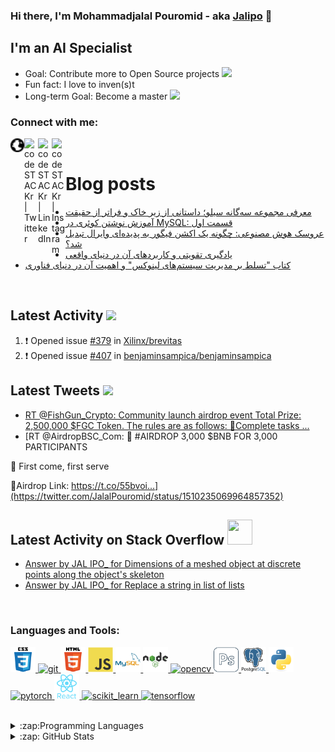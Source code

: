 ### Hi there, I'm Mohammadjalal Pouromid - aka [Jalipo][website] 👋
## I'm an AI Specialist

 
- Goal: Contribute more to Open Source projects <img src="https://media.giphy.com/media/WUlplcMpOCEmTGBtBW/giphy.gif" width="30">
- Fun fact: I love to inven(s)t
- Long-term Goal: Become a master <img src="https://media.giphy.com/media/BMyEGC1ZzwS6W2cc5n/giphy.gif"  width="30" >

### Connect with me:

[<img align="left" alt="codeSTACKr.com" width="22px" src="https://raw.githubusercontent.com/iconic/open-iconic/master/svg/globe.svg" />][website]
[<img align="left" alt="codeSTACKr | Twitter" width="22px" src="https://cdn.jsdelivr.net/npm/simple-icons@v3/icons/twitter.svg" />][twitter]
[<img align="left" alt="codeSTACKr | LinkedIn" width="22px" src="https://cdn.jsdelivr.net/npm/simple-icons@v3/icons/linkedin.svg" />][linkedin]
[<img align="left" alt="codeSTACKr | Instagram" width="22px" src="https://cdn.jsdelivr.net/npm/simple-icons@v3/icons/instagram.svg" />][instagram]

<br />

# Blog posts
<!-- BLOG-POST-LIST:START -->
- [معرفی مجموعه سه‌گانه سیلو؛ داستانی از زیر خاک و فراتر از حقیقت](https://cyberuni.ir/blog/%D9%85%D8%B9%D8%B1%D9%81%DB%8C-%D9%85%D8%AC%D9%85%D9%88%D8%B9%D9%87-%D8%B3%D9%87%DA%AF%D8%A7%D9%86%D9%87-%D8%B3%DB%8C%D9%84%D9%88-%D8%AF%D8%A7%D8%B3%D8%AA%D8%A7%D9%86%DB%8C-%D8%A7%D8%B2-%D8%B2%DB%8C%D8%B1-%D8%AE%D8%A7%DA%A9-%D9%88-%D9%81%D8%B1%D8%A7%D8%AA%D8%B1-%D8%A7%D8%B2-%D8%AD%D9%82%DB%8C%D9%82%D8%AA/)
- [آموزش نوشتن کوئری در MySQL: قسمت اول](https://cyberuni.ir/blog/%D8%A2%D9%85%D9%88%D8%B2%D8%B4-%D9%86%D9%88%D8%B4%D8%AA%D9%86-%DA%A9%D9%88%D8%A6%D8%B1%DB%8C-%D8%AF%D8%B1-mysql-%D9%82%D8%B3%D9%85%D8%AA-%D8%A7%D9%88%D9%84/)
- [عروسک هوش مصنوعی: چگونه یک اکشن فیگور به پدیده‌ای وایرال تبدیل شد؟](https://cyberuni.ir/blog/%D8%B9%D8%B1%D9%88%D8%B3%DA%A9-%D9%87%D9%88%D8%B4-%D9%85%D8%B5%D9%86%D9%88%D8%B9%DB%8C-%DA%86%DA%AF%D9%88%D9%86%D9%87-%DB%8C%DA%A9-%D8%A7%DA%A9%D8%B4%D9%86-%D9%81%DB%8C%DA%AF%D9%88%D8%B1-%D8%A8%D9%87-%D9%BE%D8%AF%DB%8C%D8%AF%D9%87%D8%A7%DB%8C-%D9%88%D8%A7%DB%8C%D8%B1%D8%A7%D9%84-%D8%AA%D8%A8%D8%AF%DB%8C%D9%84-%D8%B4%D8%AF/)
- [یادگیری تقویتی و کاربردهای آن در دنیای واقعی](https://cyberuni.ir/blog/%DB%8C%D8%A7%D8%AF%DA%AF%DB%8C%D8%B1%DB%8C-%D8%AA%D9%82%D9%88%DB%8C%D8%AA%DB%8C-%D9%88-%DA%A9%D8%A7%D8%B1%D8%A8%D8%B1%D8%AF%D9%87%D8%A7%DB%8C-%D8%A2%D9%86-%D8%AF%D8%B1-%D8%AF%D9%86%DB%8C%D8%A7%DB%8C-%D9%88%D8%A7%D9%82%D8%B9%DB%8C/)
- [کتاب &quot;تسلط بر مدیریت سیستم‌های لینوکس&quot; و اهمیت آن در دنیای فناوری](https://cyberuni.ir/blog/%DA%A9%D8%AA%D8%A7%D8%A8-%D8%AA%D8%B3%D9%84%D8%B7-%D8%A8%D8%B1-%D9%85%D8%AF%DB%8C%D8%B1%DB%8C%D8%AA-%D8%B3%DB%8C%D8%B3%D8%AA%D9%85%D9%87%D8%A7%DB%8C-%D9%84%DB%8C%D9%86%D9%88%DA%A9%D8%B3-%D9%88-%D8%A7%D9%87%D9%85%DB%8C%D8%AA-%D8%A2%D9%86-%D8%AF%D8%B1-%D8%AF%D9%86%DB%8C%D8%A7%DB%8C-%D9%81%D9%86%D8%A7%D9%88%D8%B1%DB%8C/)
<!-- BLOG-POST-LIST:END -->


<br/>

## Latest Activity <img src="https://raw.githubusercontent.com/innng/innng/master/assets/kyubey.gif" width="80"> 
<!--START_SECTION:activity-->
1. ❗️ Opened issue [#379](https://github.com/Xilinx/brevitas/issues/379) in [Xilinx/brevitas](https://github.com/Xilinx/brevitas)
2. ❗️ Opened issue [#407](https://github.com/benjaminsampica/benjaminsampica/issues/407) in [benjaminsampica/benjaminsampica](https://github.com/benjaminsampica/benjaminsampica)
<!--END_SECTION:activity-->


## Latest Tweets <img src="https://media.giphy.com/media/26BRxIdjE82KNmVJm/giphy.gif" width="30"> 

<!-- TWITTER:START -->
- [RT @FishGun_Crypto: Community launch airdrop event
Total Prize: 2,500,000 $FGC Token. The rules are as follows:
🐡Complete tasks ...](https://twitter.com/JalalPouromid/status/1510434904487743493)
- [RT @AirdropBSC_Com: 🎁 #AIRDROP 3,000 $BNB FOR 3,000 PARTICIPANTS 

🎁 First come, first serve

🔗Airdrop Link: https://t.co/55bvoi...](https://twitter.com/JalalPouromid/status/1510235069964857352)
<!-- TWITTER:END -->

## Latest Activity on Stack Overflow  <img src="https://media.giphy.com/media/ule4vhcY1xEKQ/giphy.gif" height="40" width = '40'> 

<!-- STACKOVERFLOW:START -->
- [Answer by JAL IPO_ for Dimensions of a meshed object at discrete points along the object&#39;s skeleton](https://stackoverflow.com/questions/79000040/dimensions-of-a-meshed-object-at-discrete-points-along-the-objects-skeleton/79051975#79051975)
- [Answer by JAL IPO_ for Replace a string in list of lists](https://stackoverflow.com/questions/13781828/replace-a-string-in-list-of-lists/75055822#75055822)
<!-- STACKOVERFLOW:END -->

<br/>

  <h3 align="left">Languages and Tools:</h3>
<p align="left"> <a href="https://www.w3schools.com/css/" target="_blank"> <img src="https://raw.githubusercontent.com/devicons/devicon/master/icons/css3/css3-original-wordmark.svg" alt="css3" width="40" height="40"/> </a> <a href="https://git-scm.com/" target="_blank"> <img src="https://www.vectorlogo.zone/logos/git-scm/git-scm-icon.svg" alt="git" width="40" height="40"/> </a> <a href="https://www.w3.org/html/" target="_blank"> <img src="https://raw.githubusercontent.com/devicons/devicon/master/icons/html5/html5-original-wordmark.svg" alt="html5" width="40" height="40"/> </a> <a href="https://developer.mozilla.org/en-US/docs/Web/JavaScript" target="_blank"> <img src="https://raw.githubusercontent.com/devicons/devicon/master/icons/javascript/javascript-original.svg" alt="javascript" width="40" height="40"/> </a> <a href="https://www.mysql.com/" target="_blank"> <img src="https://raw.githubusercontent.com/devicons/devicon/master/icons/mysql/mysql-original-wordmark.svg" alt="mysql" width="40" height="40"/> </a> <a href="https://nodejs.org" target="_blank"> <img src="https://raw.githubusercontent.com/devicons/devicon/master/icons/nodejs/nodejs-original-wordmark.svg" alt="nodejs" width="40" height="40"/> </a> <a href="https://opencv.org/" target="_blank"> <img src="https://www.vectorlogo.zone/logos/opencv/opencv-icon.svg" alt="opencv" width="40" height="40"/> </a> <a href="https://www.photoshop.com/en" target="_blank"> <img src="https://raw.githubusercontent.com/devicons/devicon/master/icons/photoshop/photoshop-line.svg" alt="photoshop" width="40" height="40"/> </a> <a href="https://www.postgresql.org" target="_blank"> <img src="https://raw.githubusercontent.com/devicons/devicon/master/icons/postgresql/postgresql-original-wordmark.svg" alt="postgresql" width="40" height="40"/> </a> <a href="https://www.python.org" target="_blank"> <img src="https://raw.githubusercontent.com/devicons/devicon/master/icons/python/python-original.svg" alt="python" width="40" height="40"/> </a> <a href="https://pytorch.org/" target="_blank"> <img src="https://www.vectorlogo.zone/logos/pytorch/pytorch-icon.svg" alt="pytorch" width="40" height="40"/> </a> <a href="https://reactjs.org/" target="_blank"> <img src="https://raw.githubusercontent.com/devicons/devicon/master/icons/react/react-original-wordmark.svg" alt="react" width="40" height="40"/> </a> <a href="https://scikit-learn.org/" target="_blank"> <img src="https://upload.wikimedia.org/wikipedia/commons/0/05/Scikit_learn_logo_small.svg" alt="scikit_learn" width="40" height="40"/> </a> <a href="https://www.tensorflow.org" target="_blank"> <img src="https://www.vectorlogo.zone/logos/tensorflow/tensorflow-icon.svg" alt="tensorflow" width="40" height="40"/> </a> </p>

<br/>



<details>
  <summary>:zap:Programming Languages</summary>

  [![Top Langs](https://github-readme-stats.vercel.app/api/top-langs/?username=iamjalipo)](https://github.com/anuraghazra/github-readme-stats)

</details>

<details>
  <summary>:zap: GitHub Stats</summary>

  <img align="left" alt="jalipo" src="https://github-readme-stats.codestackr.vercel.app/api?username=iamjalipo&theme=vue&show_icons=true&hide_border=true" />

</details>




[website]: https://iamjalipo.github.io/
[twitter]: https://twitter.com/JalalPouromid
[instagram]: https://www.instagram.com/jalipo_/
[linkedin]: https://www.linkedin.com/in/mohammadjalal-pouromid-9568901b0

